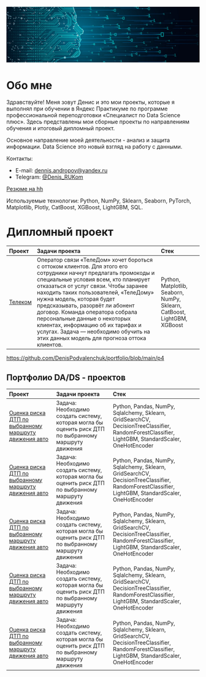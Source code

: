 ![](https://github.com/DenisPodvalenchuk/portfolio/blob/main/ds.jpg)

# Обо мне

Здравствуйте! Меня зовут Денис и это мои проекты, которые я выполнял при обучении в Яндекс Практикуме по программе профессиональной переподготовки
«Специалист по Data Science плюс». Здесь представлены мои сборные проекты по направлениям обучения и итоговый дипломный проект.

Основное направление моей деятельности - анализ и защита информации. Data Science это новый взгляд на работу с данными.

Контакты:
* E-mail: [dennis.andropov@yandex.ru](mailto:dennis.andropov@yandex.ru)
* Telegram: [@Denis_RUKom](https://t.me/Denis_RUKom)

[Резюме на hh](https://tomsk.hh.ru/resume/46777a8cff0c274f750039ed1f587737444d31)

Используемые технологии: Python, NumPy, Sklearn, Seaborn, PyTorch, Matplotlib, Plotly, CatBoost, XGBoost, LightGBM, SQL.

# Дипломный проект

 | Проект | Задачи проекта | Стек |
| :-----------| :----------- | :----------- |
| [Телеком](https://github.com/DenisPodvalenchuk/portfolio/blob/main/final) | Оператор связи «ТелеДом» хочет бороться с оттоком клиентов. Для этого его сотрудники начнут предлагать промокоды и специальные условия всем, кто планирует отказаться от услуг связи. Чтобы заранее находить таких пользователей, «ТелеДому» нужна модель, которая будет предсказывать, разорвёт ли абонент договор. Команда оператора собрала персональные данные о некоторых клиентах, информацию об их тарифах и услугах. Задача — необходимо обучить на этих данных модель для прогноза оттока клиентов. | Python, Matplotlib, Seaborn, NumPy, Sklearn, CatBoost, LightGBM, XGBoost

https://github.com/DenisPodvalenchuk/portfolio/blob/main/p4
## Портфолио DA/DS - проектов

 | Проект | Задачи проекта | Стек |
| :-----------| :----------- | :----------- |
| [Оценка риска ДТП по выбранному маршруту движения авто](https://github.com/DenisPodvalenchuk/portfolio/blob/main/p1) | Задача: Необходимо создать систему, которая могла бы оценить риск ДТП по выбранному маршруту движения | Python, Pandas, NumPy, Sqlalchemy, Sklearn, GridSearchCV, DecisionTreeClassifier, RandomForestClassifier, LightGBM, StandardScaler, OneHotEncoder |
| [Оценка риска ДТП по выбранному маршруту движения авто](https://github.com/DenisPodvalenchuk/portfolio/blob/main/p2) | Задача: Необходимо создать систему, которая могла бы оценить риск ДТП по выбранному маршруту движения | Python, Pandas, NumPy, Sqlalchemy, Sklearn, GridSearchCV, DecisionTreeClassifier, RandomForestClassifier, LightGBM, StandardScaler, OneHotEncoder |
| [Оценка риска ДТП по выбранному маршруту движения авто](https://github.com/DenisPodvalenchuk/portfolio/blob/main/p3) | Задача: Необходимо создать систему, которая могла бы оценить риск ДТП по выбранному маршруту движения | Python, Pandas, NumPy, Sqlalchemy, Sklearn, GridSearchCV, DecisionTreeClassifier, RandomForestClassifier, LightGBM, StandardScaler, OneHotEncoder |
| [Оценка риска ДТП по выбранному маршруту движения авто](https://github.com/DenisPodvalenchuk/portfolio/blob/main/p4) | Задача: Необходимо создать систему, которая могла бы оценить риск ДТП по выбранному маршруту движения | Python, Pandas, NumPy, Sqlalchemy, Sklearn, GridSearchCV, DecisionTreeClassifier, RandomForestClassifier, LightGBM, StandardScaler, OneHotEncoder |
| [Оценка риска ДТП по выбранному маршруту движения авто](https://github.com/DenisPodvalenchuk/portfolio/blob/main/final) | Задача: Необходимо создать систему, которая могла бы оценить риск ДТП по выбранному маршруту движения | Python, Pandas, NumPy, Sqlalchemy, Sklearn, GridSearchCV, DecisionTreeClassifier, RandomForestClassifier, LightGBM, StandardScaler, OneHotEncoder |


